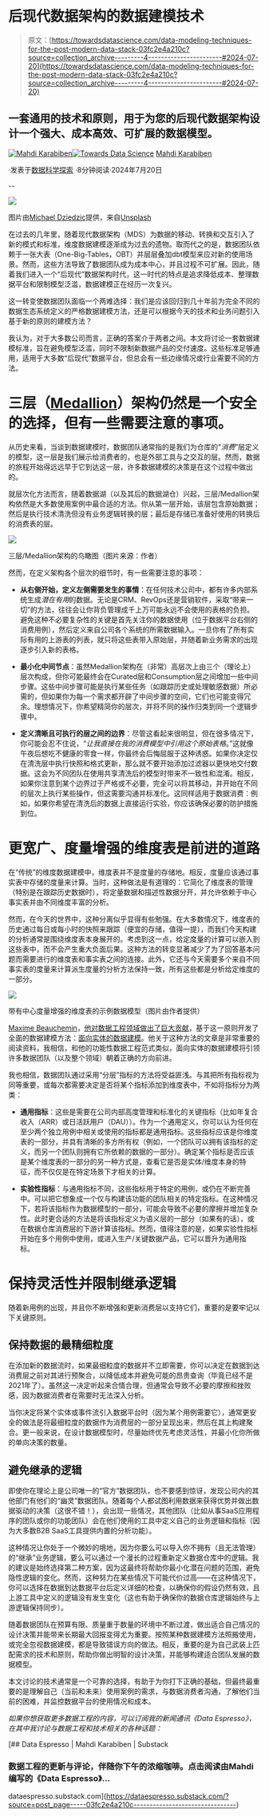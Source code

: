 # 后现代数据架构的数据建模技术

> 原文：[https://towardsdatascience.com/data-modeling-techniques-for-the-post-modern-data-stack-03fc2e4a210c?source=collection_archive---------4-----------------------#2024-07-20](https://towardsdatascience.com/data-modeling-techniques-for-the-post-modern-data-stack-03fc2e4a210c?source=collection_archive---------4-----------------------#2024-07-20)

## 一套通用的技术和原则，用于为您的后现代数据架构设计一个强大、成本高效、可扩展的数据模型。

[](https://mahdiqb.medium.com/?source=post_page---byline--03fc2e4a210c--------------------------------)[![Mahdi Karabiben](../Images/f1aac76435b8db295c306c76796a3201.png)](https://mahdiqb.medium.com/?source=post_page---byline--03fc2e4a210c--------------------------------)[](https://towardsdatascience.com/?source=post_page---byline--03fc2e4a210c--------------------------------)[![Towards Data Science](../Images/a6ff2676ffcc0c7aad8aaf1d79379785.png)](https://towardsdatascience.com/?source=post_page---byline--03fc2e4a210c--------------------------------) [Mahdi Karabiben](https://mahdiqb.medium.com/?source=post_page---byline--03fc2e4a210c--------------------------------)

·发表于[数据科学探索](https://towardsdatascience.com/?source=post_page---byline--03fc2e4a210c--------------------------------) ·8分钟阅读·2024年7月20日

--

![](../Images/c9837a2fd15473bf546f45783302debd.png)

图片由[Michael Dziedzic](https://unsplash.com/@lazycreekimages?utm_source=medium&utm_medium=referral)提供，来自[Unsplash](https://unsplash.com/?utm_source=medium&utm_medium=referral)

在过去的几年里，随着现代数据架构（MDS）为数据的移动、转换和交互引入了新的模式和标准，维度数据建模逐渐成为过去的遗物。取而代之的是，数据团队依赖于一张大表（One-Big-Tables，OBT）并层层叠加dbt模型来应对新的使用场景。然而，这些方法导致了数据团队成为成本中心，并且过程不可扩展。因此，随着我们进入一个“后现代”数据架构时代，这一时代的特点是追求降低成本、整理数据平台和限制模型泛滥，数据建模正在经历一次复兴。

这一转变使数据团队面临一个两难选择：我们是应该回归到几十年前为完全不同的数据生态系统定义的严格数据建模方法，还是可以根据今天的技术和业务问题引入基于新的原则的建模方法？

我认为，对于大多数公司而言，正确的答案介于两者之间。本文将讨论一套数据建模标准，旨在避免模型泛滥，同时不限制新数据产品的交付速度。这些标准足够通用，适用于大多数“后现代”数据平台，但总会有一些边缘情况或行业需要不同的方法。

# 三层（[Medallion](https://www.databricks.com/glossary/medallion-architecture)）架构仍然是一个安全的选择，但有一些需要注意的事项。

从历史来看，当谈到数据建模时，数据团队通常指的是我们为仓库的“*消费*”层定义的模型，这一层是我们展示给消费者的，也是外部工具与之交互的层。然而，数据的旅程开始得远远早于它到达这一层，许多数据建模的决策是在这个过程中做出的。

就层次化方法而言，随着数据湖（以及其后的数据湖仓）兴起，三层/Medallion架构依然是大多数使用案例中最合适的方法。你从第一层开始，该层包含原始数据；然后是执行技术清洗但没有业务逻辑转换的层；最后是存储已准备好使用的转换后的消费表的层。

![](../Images/ac843b50e9af0b12061a8b8f53ae4b3c.png)

三层/Medallion架构的鸟瞰图（图片来源：作者）

然而，在定义架构各个层次的细节时，有一些需要注意的事项：

+   **从右侧开始，定义左侧需要发生的事情**：在任何技术公司中，都有许多内部系统生成*潜在有用*的数据。无论是CRM、RevOps还是营销软件，采取“带来一切”的方法，往往会让你背负管理成千上万可能永远不会使用的表格的负担。避免这种不必要复杂性的关键是首先关注你的数据使用（位于数据平台右侧的消费用例），然后定义来自公司各个系统的所需数据输入。一旦你有了所有实际有用的上游表的列表，就只将这些表带入原始层，并随着新业务需求的出现逐步引入新的表格。

+   **最小化中间节点**：虽然Medallion架构在（非常）高层次上由三个（理论上）层次构成，但你可能最终会在Curated层和Consumption层之间增加一些中间步骤。这些中间步骤可能是执行某些任务（如跟踪历史或处理敏感数据）所必需的，但如果你为每一个需求都开辟了中间步骤的空间，它们也可能变得冗余。理想情况下，你希望精简你的层次，并将不同的操作归类到同一个逻辑步骤中。

+   **定义清晰且可执行的层之间的边界**：尽管这看起来很明显，但在很多情况下，你可能会忍不住说，“*让我直接在我的消费模型中引用这个原始表格*。”这就像午夜后想吃不健康的零食一样，你最终会后悔屈服于这种诱惑。如果你决定仅在清洗层中执行快照和格式更新，那么就不要开始添加过滤器以更快地交付数据。这会为不同团队在使用共享清洗后的模型时带来不一致性和混淆。相反，如果你注意到某个边界过于严格或不必要，完全可以将其移动，并开始在不同的层次上执行某些操作，但这需要沟通并标准化。这同样适用于数据消费：例如，如果你希望在清洗后的数据上直接运行实验，你应该确保必要的防护措施到位。

# 更宽广、度量增强的维度表是前进的道路

在“传统”的维度数据建模中，维度表并不是度量的存储地。相反，度量应该通过事实表中存储的度量来计算。当时，这种做法是有道理的：它简化了维度表的管理（特别是在跟踪历史数据时），将定量数据和描述性数据分开，并允许依赖于中心事实表并由不同维度丰富的分析。

然而，在今天的世界中，这种分离似乎显得有些勉强。在大多数情况下，维度表的历史通过每日或每小时的快照来跟踪（便宜的存储，值得一提），而我们今天构建的分析通常是围绕维度表本身展开的。考虑到这一点，给定度量的计算可以嵌入到这些表中，而不会产生重大负面后果。这种方法的转变显著减少了为了回答基本问题而需要进行的维度表和事实表之间的连接。此外，它还与今天需要多个来自不同事实表的度量来计算派生度量的分析方法保持一致，所有这些都是分析给定维度的一部分。

![](../Images/7df6ebd5a021f3dba57c0d7d00714c52.png)

带有中心度量增强的维度表的示例数据模型（图片由作者提供）

[Maxime Beauchemin](https://medium.com/u/9f4d525c99e2?source=post_page---user_mention--03fc2e4a210c--------------------------------)，[他对数据工程领域做出了巨大贡献](https://maximebeauchemin.medium.com/functional-data-engineering-a-modern-paradigm-for-batch-data-processing-2327ec32c42a)，基于这一原则开发了全面的数据建模方法：[面向实体的数据建模](https://preset.io/blog/introducing-entity-centric-data-modeling-for-analytics/)。他关于这种方法的文章是非常重要的阅读资料，我相信，和他的功能性数据工程范式类似，面向实体的数据建模将引领许多数据团队（以及整个领域）朝着正确的方向前进。

我也相信，数据团队通过采用“分层”指标的方法将受益匪浅。与其把所有指标视为同等重要，或每次都需要决定是否将某个指标添加到维度表中，不如将指标分为两类：

+   **通用指标**：这些是需要在公司内部高度管理和标准化的关键指标（比如年复合收入（ARR）或日活跃用户（DAU））。作为一个通用定义，你可以认为任何在至少两个独立用例中相关或使用的指标都是通用指标。这些指标应该是你维度表的一部分，并具有清晰的多方所有权（例如，一个团队可以拥有该指标的定义，而另一个团队则拥有它所依赖的数据的一部分）。确定某个指标是否应该是某个维度表的一部分的另一种方式是，查看它是否是实体/维度本身的特征，而不仅仅是在特定场景下才相关的计算。

+   **实验性指标**：与通用指标不同，这些指标用于特定的用例，或仍在不断完善中。可以把它想象成一个仅与构建该功能的团队相关的特定指标。在这种情况下，若将该指标作为数据模型的一部分，可能会导致不必要的摩擦并增加复杂性。此时更合适的方法是将该指标定义为语义层的一部分（如果有的话），或在数据仓库消费层的下游计算该指标。然而，值得注意的是，如果实验性指标开始在多个用例中使用，或进入生产/关键数据产品，它可以晋升为通用指标。

# 保持灵活性并限制继承逻辑

随着新用例的出现，并且你不断增强和更新消费层以支持它们，重要的是要牢记以下关键原则。

## **保持数据的最精细粒度**

在添加新的数据流时，如果最细粒度的数据并不立即需要，你可以决定在数据到达消费层之前对其进行预聚合，以降低成本并避免可能的昂贵查询（毕竟已经不是2021年了）。虽然这一决定听起来合情合理，但通常会导致不必要的摩擦和挫败感，因为数据消费者在需要时无法深入分析。

当你决定将某个实体或事件流引入数据平台时（因为某个用例需要它），通常更安全的做法是将最细粒度的数据作为消费层的一部分呈现出来，然后在其上构建聚合。更一般来说，在设计数据模型时，尽量始终优先考虑灵活性，并最小化你所做的单向决策的数量。

## 避免继承的逻辑

即使你在理论上是公司唯一的“官方”数据团队，也不要感到惊讶，发现公司内的其他部门有他们的“幽灵”数据团队。随着每个人都试图利用数据来获得优势并做出数据驱动的决策（这很不错！），会出现一些情况，其他团队（比如从事SaaS应用程序的团队或你的功能团队）会在他们使用的工具中定义自己的业务逻辑和指标（因为大多数B2B SaaS工具提供内置的分析功能）。

这种情况让你处于一个微妙的境地，因为你要么可以导入你不拥有（且无法管理）的“继承”业务逻辑，要么可以通过一个漫长的过程重新定义数据仓库中的逻辑。我的建议是始终选择第二种方案，因为这最终将帮助你最小化潜在问题的范围，避免隐性逻辑的变化。然而，这种努力在某些情况下可能代价过高——在这种情况下，你可以选择在数据到达数据平台后定义详细的检查，以确保你的假设仍然有效，且上游工具中定义的逻辑没有发生变化（这也有助于确保你的数据仓库逻辑始终与上游逻辑保持同步）。

随着数据团队在预算有限、质量重于数量的环境中不断过渡，做出适合自己情况的设计决策并能带来长期最大回报变得尤为重要。按照某种数据建模方法照搬使用，或完全忽视数据建模，都是导致错误方向的做法。相反，重要的是为自己武装上匹配需求的技术和原则，帮助你做出明智的设计决策，并能够构建适合团队发展的数据模型。

本文讨论的技术通常是一个可靠的选择，有助于为你打下正确的基础，但最终最重要的是理解自己（当前和未来）使用案例的需求，与数据消费者沟通，了解他们当前的困难，并监控数据平台的使用情况和成本。

*如果你想获取更多数据工程的内容，可以订阅我的新闻通讯《Data Espresso》，在其中我讨论与数据工程和技术相关的各种话题：*

[](https://dataespresso.substack.com/?source=post_page-----03fc2e4a210c--------------------------------) [## Data Espresso | Mahdi Karabiben | Substack

### 数据工程的更新与评论，伴随你下午的浓缩咖啡。点击阅读由Mahdi编写的《Data Espresso》…

dataespresso.substack.com](https://dataespresso.substack.com/?source=post_page-----03fc2e4a210c--------------------------------)
